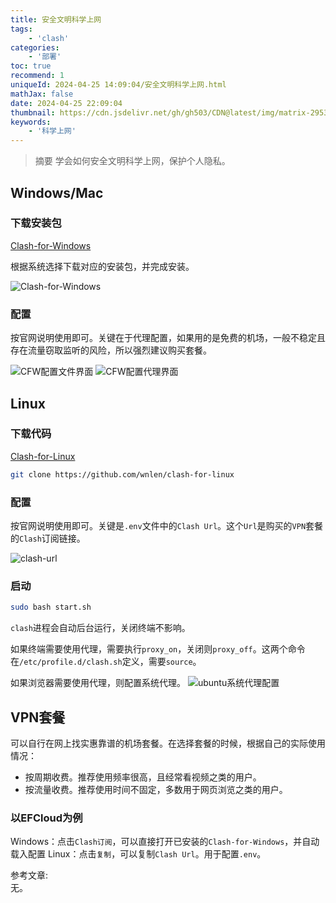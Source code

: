 ```yaml
---
title: 安全文明科学上网
tags:
    - 'clash'
categories:
    - '部署'
toc: true
recommend: 1
uniqueId: 2024-04-25 14:09:04/安全文明科学上网.html
mathJax: false
date: 2024-04-25 22:09:04
thumbnail: https://cdn.jsdelivr.net/gh/gh503/CDN@latest/img/matrix-2953869_1920.jpg
keywords:
    - '科学上网'
---
```

> 摘要
学会如何安全文明科学上网，保护个人隐私。
<!-- more -->
## Windows/Mac

### 下载安装包
[Clash-for-Windows](https://www.clashforwindows.net/clash-for-windows-download/)

根据系统选择下载对应的安装包，并完成安装。

![Clash-for-Windows](https://cdn.jsdelivr.net/gh/gh503/CDN@latest/shotimg/cfw-index.png)

### 配置

按官网说明使用即可。关键在于代理配置，如果用的是免费的机场，一般不稳定且存在流量窃取监听的风险，所以强烈建议购买套餐。

![CFW配置文件界面](https://cdn.jsdelivr.net/gh/gh503/CDN@latest/shotimg/cfw-cfg.png)
![CFW配置代理界面](https://cdn.jsdelivr.net/gh/gh503/CDN@latest/shotimg/cfw-proxy.png)


## Linux

### 下载代码
[Clash-for-Linux](https://github.com/wnlen/clash-for-linux)

```bash
git clone https://github.com/wnlen/clash-for-linux
```

### 配置

按官网说明使用即可。关键是`.env`文件中的`Clash Url`。这个`Url`是购买的`VPN`套餐的`Clash`订阅链接。

![clash-url](https://cdn.jsdelivr.net/gh/gh503/CDN@latest/shotimg/clash-env-clashurl.png)

### 启动
```bash
sudo bash start.sh
```
`clash`进程会自动后台运行，关闭终端不影响。

如果终端需要使用代理，需要执行`proxy_on`，关闭则`proxy_off`。这两个命令在`/etc/profile.d/clash.sh`定义，需要`source`。

如果浏览器需要使用代理，则配置系统代理。
![ubuntu系统代理配置](https://cdn.jsdelivr.net/gh/gh503/CDN@latest/shotimg/system-proxy.png)

## VPN套餐

可以自行在网上找实惠靠谱的机场套餐。在选择套餐的时候，根据自己的实际使用情况：
- 按周期收费。推荐使用频率很高，且经常看视频之类的用户。
- 按流量收费。推荐使用时间不固定，多数用于网页浏览之类的用户。

### 以EFCloud为例

Windows：点击`Clash订阅`，可以直接打开已安装的`Clash-for-Windows`，并自动载入配置
Linux：点击`复制`，可以复制`Clash Url`。用于配置`.env`。


参考文章:  
无。
